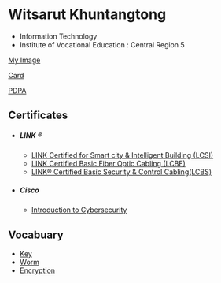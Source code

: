 

# Witsarut Khuntangtong
+ Information Technology
+ Institute of Vocational Education : Central Region 5
  
[My Image](HelloWorld)

[Card](Card)

[PDPA](PDPA)

## Certificates
+ ##### LINK ®
  - [LINK Certified for Smart city & Intelligent Building (LCSI)](Cert/LINK/LCSI.pdf)
  - [LINK Certified Basic Fiber Optic Cabling (LCBF)](Cert/LINK/LCBF.pdf)
  - [LINK® Certified Basic Security & Control Cabling(LCBS)](Cert/LINK/LCBS.pdf)
+ ##### Cisco
  - [Introduction to Cybersecurity](Cert/Cisco/IntroductionCybersecurity.pdf)

## Vocabuary
+ [Key](Key)
+ [Worm](Worm)
+ [Encryption](Encryption)
